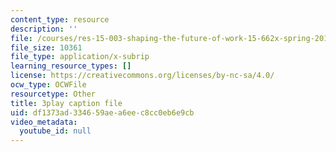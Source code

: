 ```yaml
---
content_type: resource
description: ''
file: /courses/res-15-003-shaping-the-future-of-work-15-662x-spring-2016/df1373ad334659aea6eec8cc0eb6e9cb_Gr_MZYzAWGI.vtt
file_size: 10361
file_type: application/x-subrip
learning_resource_types: []
license: https://creativecommons.org/licenses/by-nc-sa/4.0/
ocw_type: OCWFile
resourcetype: Other
title: 3play caption file
uid: df1373ad-3346-59ae-a6ee-c8cc0eb6e9cb
video_metadata:
  youtube_id: null
---
```

